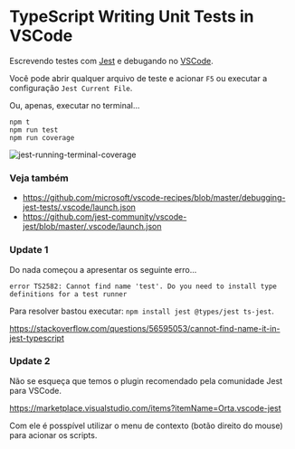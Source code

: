 # TypeScript Writing Unit Tests in VSCode

Escrevendo testes com [Jest](https://jestjs.io/) e debugando no [VSCode](https://code.visualstudio.com/).

Você pode abrir qualquer arquivo de teste e acionar `F5` ou executar a configuração `Jest Current File`.

Ou, apenas, executar no terminal...

    npm t
    npm run test
    npm run coverage

![jest-running-terminal-coverage](https://user-images.githubusercontent.com/1257048/86014952-602f6180-b9f7-11ea-9d8b-be4a284cc8af.png)



### Veja também

+ https://github.com/microsoft/vscode-recipes/blob/master/debugging-jest-tests/.vscode/launch.json
+ https://github.com/jest-community/vscode-jest/blob/master/.vscode/launch.json


### Update 1

Do nada começou a apresentar os seguinte erro...

    error TS2582: Cannot find name 'test'. Do you need to install type definitions for a test runner

Para resolver bastou executar: `npm install jest @types/jest ts-jest`.

https://stackoverflow.com/questions/56595053/cannot-find-name-it-in-jest-typescript


### Update 2

Não se esqueça que temos o plugin recomendado pela comunidade Jest para VSCode.

https://marketplace.visualstudio.com/items?itemName=Orta.vscode-jest

Com ele é posspível utilizar o menu de contexto (botão direito do mouse) para acionar os scripts.

